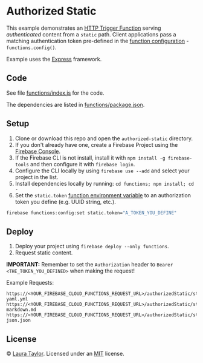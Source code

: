 # Authorized Static

This example demonstrates an [HTTP Trigger Function](https://firebase.google.com/docs/functions/http-events) serving *authenticated* content from a `static` path.  Client applications pass a matching authentication token pre-defined in the [function configuration](https://firebase.google.com/docs/functions/config-env) - `functions.config()`.  

Example uses the [Express](https://expressjs.com/) framework.

## Code

See file [functions/index.js](functions/index.js) for the code.

The dependencies are listed in [functions/package.json](functions/package.json).

## Setup

1. Clone or download this repo and open the `authorized-static` directory.
1. If you don't already have one, create a Firebase Project using the [Firebase Console](https://console.firebase.google.com).
1. If the Firebase CLI is not install, install it with `npm install -g firebase-tools` and then configure it with `firebase login`.
1. Configure the CLI locally by using `firebase use --add` and select your project in the list.
1. Install dependencies locally by running: `cd functions; npm install; cd -`
1. Set the `static.token` [function environment variable](https://firebase.google.com/docs/functions/config-env) to an authorization token you define (e.g. UUID string, etc.).
```bash
firebase functions:config:set static.token="A_TOKEN_YOU_DEFINE"
```

## Deploy

1. Deploy your project using `firebase deploy --only functions`.
1. Request static content.

**IMPORTANT:**  Remember to set the `Authorization` header to `Bearer <THE_TOKEN_YOU_DEFINED>` when making the request!

Example Requests:

```
https://<YOUR_FIREBASE_CLOUD_FUNCTIONS_REQUEST_URL>/authorizedStatic/static/example-yaml.yml
https://<YOUR_FIREBASE_CLOUD_FUNCTIONS_REQUEST_URL>/authorizedStatic/static/example-markdown.md
https://<YOUR_FIREBASE_CLOUD_FUNCTIONS_REQUEST_URL>/authorizedStatic/static/example-json.json
```


 ## License

 © [Laura Taylor](https://github.com/techstreams). Licensed under an [MIT](../LICENSE) license.
